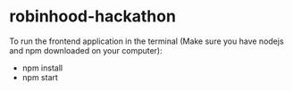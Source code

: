 # robinhood-hackathon

To run the frontend application in the terminal (Make sure you have nodejs and npm downloaded on your computer):
- npm install 
- npm start
